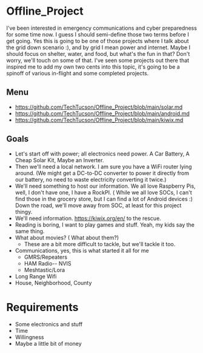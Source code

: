 # Offline_Project
I've been interested in emergency communications and cyber preparedness for some time now. I guess I should semi-define those two terms before I get going. Yes this is going to be one of those projects where I talk about the grid down scenario :), and by grid I mean power and internet. Maybe I should focus on shelter, water, and food, but what's the fun in that? Don't worry, we'll touch on some of that.  I've seen some projects out there that inspired me to add my own two cents into this topic, it's going to be a spinoff of various in-flight and some completed projects.

## Menu
- https://github.com/TechTucson/Offline_Project/blob/main/solar.md
- https://github.com/TechTucson/Offline_Project/blob/main/android.md
- https://github.com/TechTucson/Offline_Project/blob/main/kiwix.md
## Goals
- Let's start off with power; all electronics need power. A Car Battery, A Cheap Solar Kit, Maybe an Inverter.
- Then we'll need a local network. I am sure you have a WiFi router lying around. (We might get a DC-to-DC converter to power it directly from our battery, no need to waste electricity converting it twice.)
- We'll need something to host our information. We all love Raspberry Pis, well, I don't have one, I have a RockPI. ( While we all love SOCs, I can't find those in the grocery store, but I can find a lot of Android devices :) Down the road, we'll move away from SOC, at least for this project thingy. 
- We'll need information. https://kiwix.org/en/ to the rescue.
- Reading is boring, I want to play games and stuff. Yeah, my kids say the same thing.
- What about movies? ( What about them?)
  - These are a bit more difficult to tackle, but we'll tackle it too.
- Communications, yes, this is what started it all for me
  - GMRS/Repeaters
  - HAM Radio-- NVIS
  - Meshtastic/Lora
- Long Range Wifi
- House, Neighborhood, County

# Requirements
- Some electronics and stuff
- Time
- Willingness
- Maybe a little bit of money

  

